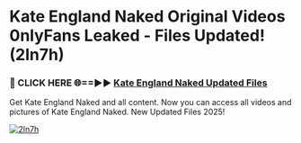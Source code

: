 # Kate England Naked Original Videos 0nlyFans Leaked - Files Updated! (2ln7h)

<h3>🔴 CLICK HERE 🌐==►► <a href="https://tinyurl.com/up5wt9bj" rel="nofollow">Kate England Naked Updated Files</a></h3>

Get Kate England Naked and all content. Now you can access all videos and pictures of Kate England Naked. New Updated Files 2025!

[![2ln7h](https://i.imgur.com/ABiUzMV.gif)](https://tinyurl.com/up5wt9bj)
